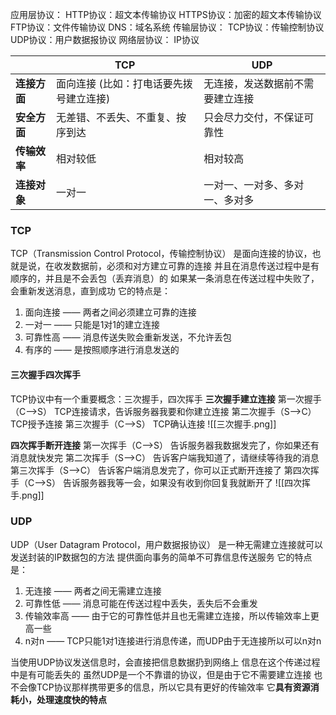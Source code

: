 应用层协议：
HTTP协议：超文本传输协议
HTTPS协议：加密的超文本传输协议
FTP协议：文件传输协议
DNS：域名系统
传输层协议：
TCP协议：传输控制协议
UDP协议：用户数据报协议
网络层协议：
IP协议

|              | TCP                   | UDP              |
| ------------ | --------------------- | ---------------- |
| ​**​连接方面​**​ | 面向连接 (比如：打电话要先拨号建立连接) | 无连接，发送数据前不需要建立连接 |
| ​**​安全方面​**​ | 无差错、不丢失、不重复、按序到达      | 只会尽力交付，不保证可靠性    |
| ​**​传输效率​**​ | 相对较低                  | 相对较高             |
| ​**​连接对象​**​ | 一对一                   | 一对一、一对多、多对一、多对多  |

### TCP
TCP（Transmission Control Protocol，传输控制协议）
是面向连接的协议，也就是说，在收发数据前，必须和对方建立可靠的连接
并且在消息传送过程中是有顺序的，并且是不会丢包（丢弃消息）的
如果某一条消息在传送过程中失败了，会重新发送消息，直到成功
它的特点是：
1. 面向连接 —— 两者之间必须建立可靠的连接
2. 一对一 —— 只能是1对1的建立连接
3. 可靠性高 —— 消息传送失败会重新发送，不允许丢包
4. 有序的 —— 是按照顺序进行消息发送的

#### 三次握手四次挥手
TCP协议中有一个重要概念：三次握手，四次挥手
**三次握手建立连接**
第一次握手（C—>S）
TCP连接请求，告诉服务器我要和你建立连接
第二次握手（S—>C）
TCP授予连接
第三次握手（C—>S）
TCP确认连接
![[三次握手.png]]

**四次挥手断开连接**
第一次挥手（C—>S）
告诉服务器我数据发完了，你如果还有消息就快发完
第二次挥手（S—>C）
告诉客户端我知道了，请继续等待我的消息
第三次挥手（S—>C）
告诉客户端消息发完了，你可以正式断开连接了
第四次挥手（C—>S）
告诉服务器我等一会，如果没有收到你回复我就断开了
![[四次挥手.png]]

### UDP
UDP（User Datagram Protocol，用户数据报协议）
是一种无需建立连接就可以发送封装的IP数据包的方法
提供面向事务的简单不可靠信息传送服务
它的特点是：
1. 无连接 —— 两者之间无需建立连接
2. 可靠性低 —— 消息可能在传送过程中丢失，丢失后不会重发
3. 传输效率高 —— 由于它的可靠性低并且也无需建立连接，所以传输效率上更高一些
4. n对n —— TCP只能1对1连接进行消息传递，而UDP由于无连接所以可以n对n

当使用UDP协议发送信息时，会直接把信息数据扔到网络上
信息在这个传递过程中是有可能丢失的
虽然UDP是一个不靠谱的协议，但是由于它不需要建立连接
也不会像TCP协议那样携带更多的信息，所以它具有更好的传输效率
它**具有资源消耗小，处理速度快的特点**

